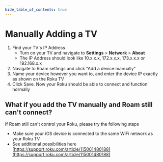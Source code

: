 ```yaml
---
hide_table_of_contents: true
---
```


# Manually Adding a TV

1. Find your TV's IP Address
    - Turn on your TV and navigate to **Settings** > **Network** > **About**
    - The IP Address should look like 10.x.x.x, 172.x.x.x, 173.x.x.x or 192.168.x.x
2. Navigate to Roam settings and click "Add a device manually"
3. Name your device however you want to, and enter the device IP exactly as shown on the Roku TV
4. Click Save. Now your Roku should be able to connect and function normally

## What if you add the TV manually and Roam still can't connect?

If Roam still can't control your Roku, please try the following steps

-   Make sure your iOS device is connected to the same WiFi network as your Roku TV
-   See additional possibilities here [https://support.roku.com/article/115001480188](https://support.roku.com/article/115001480188)

